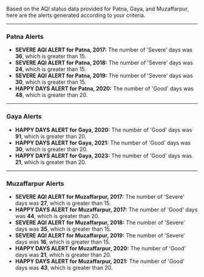Based on the AQI status data provided for Patna, Gaya, and Muzaffarpur, here are the alerts generated according to your criteria.

---

### Patna Alerts

*   **SEVERE AQI ALERT for Patna, 2017:** The number of 'Severe' days was **36**, which is greater than 15.
*   **SEVERE AQI ALERT for Patna, 2018:** The number of 'Severe' days was **24**, which is greater than 15.
*   **SEVERE AQI ALERT for Patna, 2019:** The number of 'Severe' days was **30**, which is greater than 15.
*   **HAPPY DAYS ALERT for Patna, 2020:** The number of 'Good' days was **48**, which is greater than 20.

---

### Gaya Alerts

*   **HAPPY DAYS ALERT for Gaya, 2020:** The number of 'Good' days was **91**, which is greater than 20.
*   **HAPPY DAYS ALERT for Gaya, 2021:** The number of 'Good' days was **30**, which is greater than 20.
*   **HAPPY DAYS ALERT for Gaya, 2023:** The number of 'Good' days was **21**, which is greater than 20.

---

### Muzaffarpur Alerts

*   **SEVERE AQI ALERT for Muzaffarpur, 2017:** The number of 'Severe' days was **27**, which is greater than 15.
*   **HAPPY DAYS ALERT for Muzaffarpur, 2017:** The number of 'Good' days was **44**, which is greater than 20.
*   **SEVERE AQI ALERT for Muzaffarpur, 2018:** The number of 'Severe' days was **35**, which is greater than 15.
*   **SEVERE AQI ALERT for Muzaffarpur, 2019:** The number of 'Severe' days was **16**, which is greater than 15.
*   **HAPPY DAYS ALERT for Muzaffarpur, 2020:** The number of 'Good' days was **21**, which is greater than 20.
*   **HAPPY DAYS ALERT for Muzaffarpur, 2021:** The number of 'Good' days was **43**, which is greater than 20.